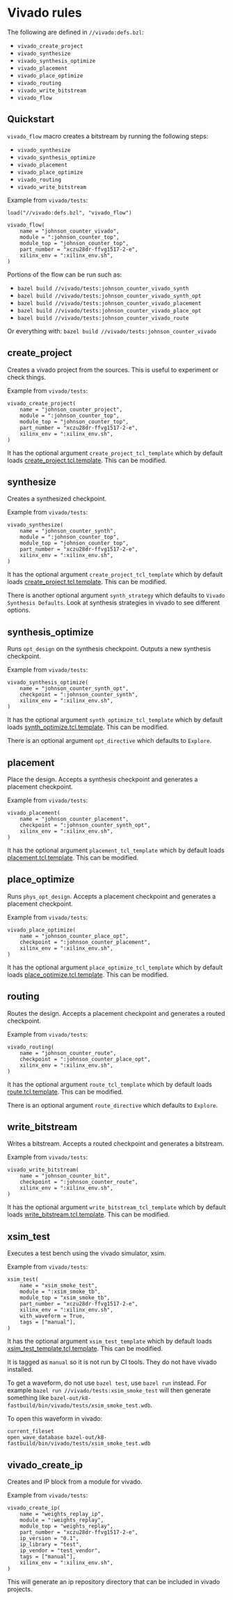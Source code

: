 # Vivado rules

The following are defined in `//vivado:defs.bzl`:

* `vivado_create_project`
* `vivado_synthesize`
* `vivado_synthesis_optimize`
* `vivado_placement`
* `vivado_place_optimize`
* `vivado_routing`
* `vivado_write_bitstream`
* `vivado_flow`

## Quickstart

`vivado_flow` macro creates a bitstream by running the following steps:

* `vivado_synthesize`
* `vivado_synthesis_optimize`
* `vivado_placement`
* `vivado_place_optimize`
* `vivado_routing`
* `vivado_write_bitstream`

Example from `vivado/tests`:
```
load("//vivado:defs.bzl", "vivado_flow")

vivado_flow(
    name = "johnson_counter_vivado",
    module = ":johnson_counter_top",
    module_top = "johnson_counter_top",
    part_number = "xczu28dr-ffvg1517-2-e",
    xilinx_env = ":xilinx_env.sh",
)
```

Portions of the flow can be run such as:
* `bazel build //vivado/tests:johnson_counter_vivado_synth`
* `bazel build //vivado/tests:johnson_counter_vivado_synth_opt`
* `bazel build //vivado/tests:johnson_counter_vivado_placement`
* `bazel build //vivado/tests:johnson_counter_vivado_place_opt`
* `bazel build //vivado/tests:johnson_counter_vivado_route`

Or everything with: `bazel build //vivado/tests:johnson_counter_vivado`

## create_project

Creates a vivado project from the sources. This is useful to experiment or check things.

Example from `vivado/tests`:
```
vivado_create_project(
    name = "johnson_counter_project",
    module = ":johnson_counter_top",
    module_top = "johnson_counter_top",
    part_number = "xczu28dr-ffvg1517-2-e",
    xilinx_env = ":xilinx_env.sh",
)
```

It has the optional argument `create_project_tcl_template` which by default loads [create_project.tcl.template](create_project.tcl.template). This can be modified.

## synthesize

Creates a synthesized checkpoint.

Example from `vivado/tests`:
```
vivado_synthesize(
    name = "johnson_counter_synth",
    module = ":johnson_counter_top",
    module_top = "johnson_counter_top",
    part_number = "xczu28dr-ffvg1517-2-e",
    xilinx_env = ":xilinx_env.sh",
)
```

It has the optional argument `create_project_tcl_template` which by default loads [create_project.tcl.template](create_project.tcl.template). This can be modified.

There is another optional argument `synth_strategy` which defaults to `Vivado Synthesis Defaults`. Look at synthesis strategies in vivado to see different options.

## synthesis_optimize

Runs `opt_design` on the synthesis checkpoint. Outputs a new synthesis checkpoint.

Example from `vivado/tests`:
```
vivado_synthesis_optimize(
    name = "johnson_counter_synth_opt",
    checkpoint = ":johnson_counter_synth",
    xilinx_env = ":xilinx_env.sh",
)
```

It has the optional argument `synth_optimize_tcl_template` which by default loads [synth_optimize.tcl.template](synth_optimize.tcl.template). This can be modified.

There is an optional argument `opt_directive` which defaults to `Explore`.

## placement

Place the design. Accepts a synthesis checkpoint and generates a placement checkpoint.

Example from `vivado/tests`:
```
vivado_placement(
    name = "johnson_counter_placement",
    checkpoint = ":johnson_counter_synth_opt",
    xilinx_env = ":xilinx_env.sh",
)
```

It has the optional argument `placement_tcl_template` which by default loads [placement.tcl.template](placement.tcl.template). This can be modified.

## place_optimize

Runs `phys_opt_design`. Accepts a placement checkpoint and generates a placement checkpoint.

Example from `vivado/tests`:
```
vivado_place_optimize(
    name = "johnson_counter_place_opt",
    checkpoint = ":johnson_counter_placement",
    xilinx_env = ":xilinx_env.sh",
)
```

It has the optional argument `place_optimize_tcl_template` which by default loads [place_optimize.tcl.template](place_optimize.tcl.template). This can be modified.

## routing

Routes the design. Accepts a placement checkpoint and generates a routed checkpoint.

Example from `vivado/tests`:
```
vivado_routing(
    name = "johnson_counter_route",
    checkpoint = ":johnson_counter_place_opt",
    xilinx_env = ":xilinx_env.sh",
)
```

It has the optional argument `route_tcl_template` which by default loads [route.tcl.template](route.tcl.template). This can be modified.

There is an optional argument `route_directive` which defaults to `Explore`.

## write_bitstream

Writes a bitstream. Accepts a routed checkpoint and generates a bitstream.

Example from `vivado/tests`:
```
vivado_write_bitstream(
    name = "johnson_counter_bit",
    checkpoint = ":johnson_counter_route",
    xilinx_env = ":xilinx_env.sh",
)
```

It has the optional argument `write_bitstream_tcl_template` which by default loads [write_bitstream.tcl.template](write_bitstream.tcl.template). This can be modified.

## xsim_test

Executes a test bench using the vivado simulator, xsim.

Example from `vivado/tests`:
```
xsim_test(
    name = "xsim_smoke_test",
    module = ":xsim_smoke_tb",
    module_top = "xsim_smoke_tb",
    part_number = "xczu28dr-ffvg1517-2-e",
    xilinx_env = ":xilinx_env.sh",
    with_waveform = True,
    tags = ["manual"],
)
```

It has the optional argument `xsim_test_template` which by default loads [xsim_test_template.tcl.template](xsim_test_template.tcl.template). This can be modified.

It is tagged as `manual` so it is not run by CI tools. They do not have vivado installed.

To get a waveform, do not use `bazel test`, use `bazel run` instead. For example
`bazel run //vivado/tests:xsim_smoke_test` will then generate something like `bazel-out/k8-fastbuild/bin/vivado/tests/xsim_smoke_test.wdb`.

To open this waveform in vivado:

```
current_fileset
open_wave_database bazel-out/k8-fastbuild/bin/vivado/tests/xsim_smoke_test.wdb
```

## vivado_create_ip

Creates and IP block from a module for vivado.

Example from `vivado/tests`:
```
vivado_create_ip(
    name = "weights_replay_ip",
    module = ":weights_replay",
    module_top = "weights_replay",
    part_number = "xczu28dr-ffvg1517-2-e",
    ip_version = "0.1",
    ip_library = "test",
    ip_vendor = "test_vendor",
    tags = ["manual"],
    xilinx_env = ":xilinx_env.sh",
)
```

This will generate an ip repository directory that can be included in vivado projects.

